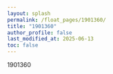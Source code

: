 ```yaml
---
layout: splash
permalink: /float_pages/1901360/
title: "1901360"
author_profile: false
last_modified_at: 2025-06-13
toc: false
---
```

 
1901360
